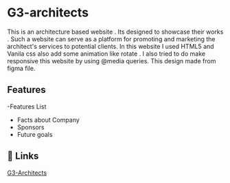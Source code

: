 # G3-architects

This is an architecture based website . Its designed to showcase their works . Such a website can serve as a platform for promoting and marketing the architect's services to potential clients.
In this website I used HTML5 and Vanila css also add some animation like rotate . I also tried to do make responsive this website by using @media queries. This design made from figma file.


## Features

-Features List
- Facts about Company
- Sponsors
- Future goals

## 🔗 Links

[G3-Architects]()

